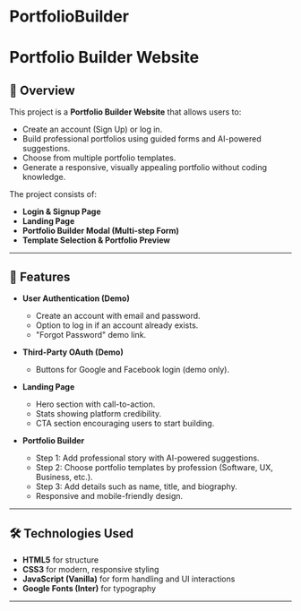 # PortfolioBuilder
# Portfolio Builder Website

## 📌 Overview
This project is a **Portfolio Builder Website** that allows users to:
- Create an account (Sign Up) or log in.
- Build professional portfolios using guided forms and AI-powered suggestions.
- Choose from multiple portfolio templates.
- Generate a responsive, visually appealing portfolio without coding knowledge.

The project consists of:
- **Login & Signup Page**
- **Landing Page**
- **Portfolio Builder Modal (Multi-step Form)**
- **Template Selection & Portfolio Preview**

---

## 🚀 Features
- **User Authentication (Demo)**
  - Create an account with email and password.
  - Option to log in if an account already exists.
  - "Forgot Password" demo link.

- **Third-Party OAuth (Demo)**
  - Buttons for Google and Facebook login (demo only).

- **Landing Page**
  - Hero section with call-to-action.
  - Stats showing platform credibility.
  - CTA section encouraging users to start building.

- **Portfolio Builder**
  - Step 1: Add professional story with AI-powered suggestions.
  - Step 2: Choose portfolio templates by profession (Software, UX, Business, etc.).
  - Step 3: Add details such as name, title, and biography.
  - Responsive and mobile-friendly design.

---

## 🛠️ Technologies Used
- **HTML5** for structure  
- **CSS3** for modern, responsive styling  
- **JavaScript (Vanilla)** for form handling and UI interactions  
- **Google Fonts (Inter)** for typography  

---


